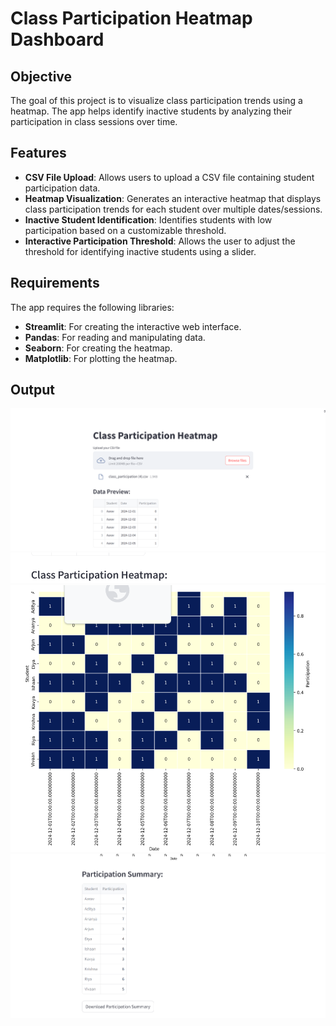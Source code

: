 
# Class Participation Heatmap Dashboard

## Objective

The goal of this project is to visualize class participation trends using a heatmap. The app helps identify inactive students by analyzing their participation in class sessions over time.

## Features

- **CSV File Upload**: Allows users to upload a CSV file containing student participation data.
- **Heatmap Visualization**: Generates an interactive heatmap that displays class participation trends for each student over multiple dates/sessions.
- **Inactive Student Identification**: Identifies students with low participation based on a customizable threshold.
- **Interactive Participation Threshold**: Allows the user to adjust the threshold for identifying inactive students using a slider.

## Requirements

The app requires the following libraries:
- **Streamlit**: For creating the interactive web interface.
- **Pandas**: For reading and manipulating data.
- **Seaborn**: For creating the heatmap.
- **Matplotlib**: For plotting the heatmap.

## Output

![Output Image 1](https://github.com/PankajDevikar/Heatmap-for-Class-Participation/blob/main/images/img1.png)
![Output Image 1](https://github.com/PankajDevikar/Heatmap-for-Class-Participation/blob/main/images/img2.png)
![Output Image 1](https://github.com/PankajDevikar/Heatmap-for-Class-Participation/blob/main/images/img3.png)
![Output Image 1](https://github.com/PankajDevikar/Heatmap-for-Class-Participation/blob/main/images/img4.png)
